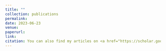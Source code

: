 ```yaml
---
title: ""
collection: publications
permalink: 
date: 2023-06-23
venue:
paperurl: 
link: 
citation: You can also find my articles on <a href="https://scholar.google.com/citations?hl=en&user=gfOeu-sAAAAJ&view_op=list_works" target="_blank"> Google Scholar</a>.
---
```


